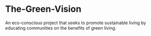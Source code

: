 # The-Green-Vision
An eco-conscious project that seeks to promote sustainable living by educating communities on the benefits of green living.
